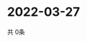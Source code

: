 # 2022-03-27
  共 0条

  <!-- BEGIN -->
  <!-- 最后更新时间Sun Mar 27 2022 15:04:13 GMT+0000 (Coordinated Universal Time) -->
  
  <!-- END -->
  
  